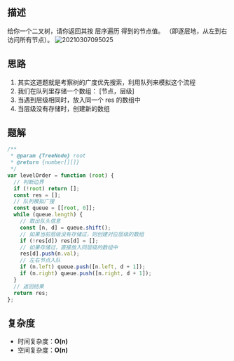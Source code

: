 ## 描述

给你一个二叉树，请你返回其按 层序遍历 得到的节点值。 （即逐层地，从左到右访问所有节点）。
![20210307095025](http://qiniu.lqh.kim/blogImage/20210307095025.png)

## 思路

1. 其实这道题就是考察树的广度优先搜索，利用队列来模拟这个流程
2. 我们在队列里存储一个数组： [节点，层级]
3. 当遇到层级相同时，放入同一个 res 的数组中
4. 当层级没有存储时，创建新的数组

## 题解

```js
/**
 * @param {TreeNode} root
 * @return {number[][]}
 */
var levelOrder = function (root) {
  // 判断边界
  if (!root) return [];
  const res = [];
  // 队列模拟广搜
  const queue = [[root, 0]];
  while (queue.length) {
    // 取出队头信息
    const [n, d] = queue.shift();
    // 如果当前层级没有存储过，则创建对应层级的数组
    if (!res[d]) res[d] = [];
    // 如果存储过，直接放入同层级的数组中
    res[d].push(n.val);
    // 左右节点入队
    if (n.left) queue.push([n.left, d + 1]);
    if (n.right) queue.push([n.right, d + 1]);
  }
  // 返回结果
  return res;
};
```

## 复杂度

- 时间复杂度：**O(n)**
- 空间复杂度：**O(n)**
